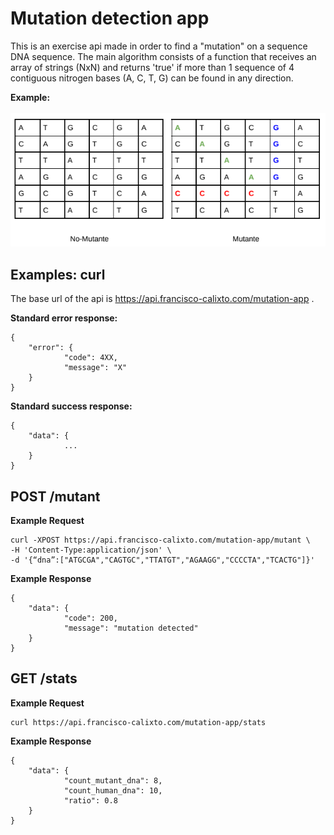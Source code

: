 # Mutation detection app

This is an exercise api made in order to find a "mutation" on  a sequence DNA sequence. The main algorithm consists of a function that receives an array of strings (NxN) and returns 'true' if more than 1 sequence of 4 contiguous nitrogen bases (A, C, T, G) can be found in any direction.

**Example:** \
\
<img alt="JPG" src="readme/example.png"/>

## Examples: curl
The base url of the api is https://api.francisco-calixto.com/mutation-app .

**Standard error response:**

   

    { 
	    "error": {
			    "code": 4XX,
			    "message": "X"
	    }
    }

**Standard success response:**

    { 
	    "data": {
			    ...
	    }
    }


## **POST  /mutant**

**Example Request**

    curl -XPOST https://api.francisco-calixto.com/mutation-app/mutant \
    -H 'Content-Type:application/json' \
    -d '{“dna”:["ATGCGA","CAGTGC","TTATGT","AGAAGG","CCCCTA","TCACTG"]}'

**Example Response**

    { 
	    "data": {
			    "code": 200,
				"message": "mutation detected"
	    }
    }


## **GET /stats**

**Example Request**

    curl https://api.francisco-calixto.com/mutation-app/stats
   

**Example Response**

    { 
	    "data": {
			    "count_mutant_dna": 8,
				"count_human_dna": 10,
				"ratio": 0.8
	    }
    }
